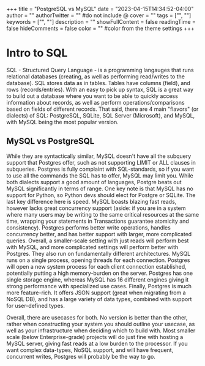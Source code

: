 +++
title = "PostgreSQL vs MySQL"
date = "2023-04-15T14:34:52-04:00"
author = ""
authorTwitter = "" #do not include @
cover = ""
tags = ["", ""]
keywords = ["", ""]
description = ""
showFullContent = false
readingTime = false
hideComments = false
color = "" #color from the theme settings
+++

# Intro to SQL

SQL -  Structured Query Language - is a programming langauges that runs relational databases (creating, as well as performing read/writes to the database). SQL stores data as in tables. Tables have columns (field), and rows (records/entries). With an easy to pick up syntax, SQL is a great way to build out a database where you want to be able to quickly access information about records, as well as perform operations/comparisons based on fields of different records. That said, there are 4 main "flavors" (or dialects) of SQL: PostgreSQL, SQLite, SQL Server (Microsoft), and MySQL, with MySQL being the most popular version.

## MySQL vs PostgreSQL

While they are syntactically similar, MySQL doesn't have all the subquery support that Postgres offer, such as not supporting LIMIT or ALL clauses in subqueries. Postgres is fully complaint with SQL-standards, so if you want to use all the commands the SQL has to offer, MySQL may limit you. While both dialects support a good amount of languages, Postgre beats out MySQL significantly in terms of range. One key note is that MySQL has no support for Python, so Python devs should elect for Postgre or SQLite. The last key difference here is speed. MySQL boasts blazing fast reads, however lacks great concurrency support (aside: if you are in a system where many users may be writing to the same critical resources at the same time, wrapping your statements in Transactions guarantee atomicity and consistency). Postgres performs better write operations, handles concurrency better, and has better support with larger, more complicated queries. Overall, a smaller-scale setting with just reads will perform best with MySQL, and more complicated settings will perform better with Postgres. They also run on fundamentally different architectures. MySQL runs on a single process, opening threads for each connection. Postgres will open a new system process for each client connection established, potentially putting a high memory-burden on the server. Postgres has one single storage engine, whereas MySQL has 16 different engines giving it strong performance with specialized use cases. Finally, Postgres is much more feature-rich. It offers JSON support (great when migrating from a NoSQL DB), and has a large variety of data types, combined with support for user-defined types. 

Overall, there are usecases for both. No version is better than the other, rather when constructing your system you should outline your usecase, as well as your infrastructure when deciding which to build with. Most smaller scale (below Enterprise-grade) projects will do just fine with hosting a MySQL server, giving fast reads at a low burden to the processor. If you want complex data-types, NoSQL support, and will have frequent, concurrent writes, Postgres will probably be the way to go.